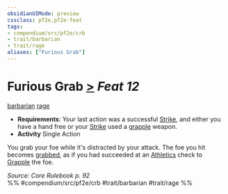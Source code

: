```yaml
---
obsidianUIMode: preview
cssclass: pf2e,pf2e-feat
tags:
- compendium/src/pf2e/crb
- trait/barbarian
- trait/rage
aliases: ["Furious Grab"]
---
```

# Furious Grab  [>](rules/core-rulebook/chapter-9-playing-the-game.md#Actions "Single Action") *Feat 12*  
[barbarian](rules/traits/barbarian.md)  [rage](rules/traits/rage.md)  

- **Requirements**: Your last action was a successful [Strike](rules/actions/strike.md), and either you have a hand free or your [Strike](rules/actions/strike.md) used a [grapple](rules/traits/grapple.md) weapon.
- **Activity** Single Action

You grab your foe while it's distracted by your attack. The foe you hit becomes [grabbed](rules/conditions.md#Grabbed), as if you had succeeded at an [Athletics](compendium/skills.md#Athletics) check to [Grapple](rules/actions/grapple.md) the foe.

*Source: Core Rulebook p. 92*  
%% #compendium/src/pf2e/crb #trait/barbarian #trait/rage %%